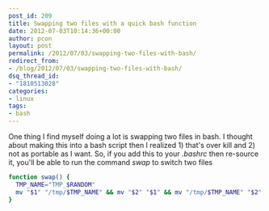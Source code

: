 ```yaml
---
post_id: 209
title: Swapping two files with a quick bash function
date: 2012-07-03T10:14:36+00:00
author: pcon
layout: post
permalink: /2012/07/03/swapping-two-files-with-bash/
redirect_from:
- /blog/2012/07/03/swapping-two-files-with-bash/
dsq_thread_id:
- "1810513028"
categories:
- linux
tags:
- bash
---
```

One thing I find myself doing a lot is swapping two files in bash. I thought about making this into a bash script then I realized 1) that's over kill and 2) not as portable as I want. So, if you add this to your _.bashrc_ then re-source it, you'll be able to run the command _swap_ to switch two files

```bash
function swap() {
  TMP_NAME="TMP_$RANDOM"
  mv "$1" "/tmp/$TMP_NAME" && mv "$2" "$1" && mv "/tmp/$TMP_NAME" "$2"
}
```